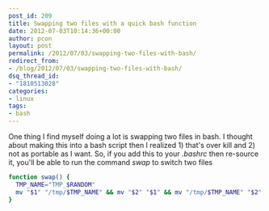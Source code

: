 ```yaml
---
post_id: 209
title: Swapping two files with a quick bash function
date: 2012-07-03T10:14:36+00:00
author: pcon
layout: post
permalink: /2012/07/03/swapping-two-files-with-bash/
redirect_from:
- /blog/2012/07/03/swapping-two-files-with-bash/
dsq_thread_id:
- "1810513028"
categories:
- linux
tags:
- bash
---
```

One thing I find myself doing a lot is swapping two files in bash. I thought about making this into a bash script then I realized 1) that's over kill and 2) not as portable as I want. So, if you add this to your _.bashrc_ then re-source it, you'll be able to run the command _swap_ to switch two files

```bash
function swap() {
  TMP_NAME="TMP_$RANDOM"
  mv "$1" "/tmp/$TMP_NAME" && mv "$2" "$1" && mv "/tmp/$TMP_NAME" "$2"
}
```